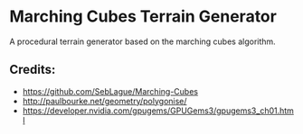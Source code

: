 # Marching Cubes Terrain Generator
A procedural terrain generator based on the marching cubes algorithm.

## Credits:
* https://github.com/SebLague/Marching-Cubes
* http://paulbourke.net/geometry/polygonise/
* https://developer.nvidia.com/gpugems/GPUGems3/gpugems3_ch01.html